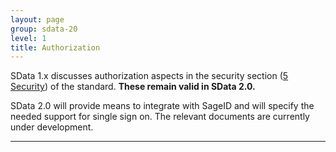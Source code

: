 ```yaml
---
layout: page
group: sdata-20
level: 1
title: Authorization
---
```


SData 1.x discusses authorization aspects in the security section ([5 Security](../../core/0500/ "5 Security")) of the standard. **These 
remain valid in SData 2.0.**

SData 2.0 will provide means to integrate with SageID and will specify the needed support for single sign 
on. The relevant documents are currently under development.

***